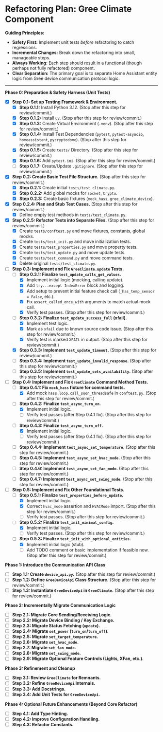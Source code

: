 # Refactoring Plan: Gree Climate Component

**Guiding Principles:**

*   **Safety First:** Implement unit tests *before* refactoring to catch regressions.
*   **Incremental Changes:** Break down the refactoring into small, manageable steps.
*   **Always Working:** Each step should result in a functional (though perhaps not fully refactored) component.
*   **Clear Separation:** The primary goal is to separate Home Assistant entity logic from Gree device communication protocol logic.

---

**Phase 0: Preparation & Safety Harness (Unit Tests)**

- [x] **Step 0.1: Set up Testing Framework & Environment.**
    - [x] **Step 0.1.1:** Install Python 3.12. (Stop after this step for review/commit.)
    - [x] **Step 0.1.2:** Install `uv`. (Stop after this step for review/commit.)
    - [x] **Step 0.1.3:** Create Virtual Environment (`.venv`). (Stop after this step for review/commit.)
    - [x] **Step 0.1.4:** Install Test Dependencies (`pytest`, `pytest-asyncio`, `homeassistant`, `pycryptodome`). (Stop after this step for review/commit.)
    - [x] **Step 0.1.5:** Create `tests/` Directory. (Stop after this step for review/commit.)
    - [x] **Step 0.1.6:** Add `pytest.ini`. (Stop after this step for review/commit.)
    - [ ] **Step 0.1.7:** Create/Update `.gitignore`. (Stop after this step for review/commit.)
- [x] **Step 0.2: Create Basic Test File Structure.** (Stop after this step for review/commit.)
    - [x] **Step 0.2.1:** Create initial `tests/test_climate.py`.
    - [x] **Step 0.2.2:** Add global mocks for `socket`, `Crypto`.
    - [x] **Step 0.2.3:** Create basic fixtures (`mock_hass`, `gree_climate_device`).
- [x] **Step 0.2.4: Plan and Stub Test Cases.** (Stop after this step for review/commit.)
    - [x] Define empty test methods in `tests/test_climate.py`.
- [x] **Step 0.2.5: Refactor Tests into Separate Files.** (Stop after this step for review/commit.)
    - [x] Create `tests/conftest.py` and move fixtures, constants, global mocks.
    - [x] Create `tests/test_init.py` and move initialization tests.
    - [x] Create `tests/test_properties.py` and move property tests.
    - [x] Create `tests/test_update.py` and move update tests.
    - [x] Create `tests/test_command.py` and move command tests.
    - [x] Delete original `tests/test_climate.py`.
- [ ] **Step 0.3: Implement and Fix `GreeClimate.update` Tests.**
    - [ ] **Step 0.3.1: Finalize `test_update_calls_get_values`.**
        - [x] Implement initial logic (mocking, calling update).
        - [x] Add `try...except IndexError` block and logging.
        - [x] Add setup to prevent initial feature check call (`_has_temp_sensor = False`, etc.).
        - [x] Fix `assert_called_once_with` arguments to match actual mock call. 
        - [x] Verify test passes. (Stop after this step for review/commit.)
    - [ ] **Step 0.3.2: Finalize `test_update_success_full` (xfail).**
        - [x] Implement test logic.
        - [x] Mark as `xfail` due to known source code issue. (Stop after this step for review/commit.)
        - [x] Verify test is marked `XFAIL` in output. (Stop after this step for review/commit.)
    - [x] **Step 0.3.3: Implement `test_update_timeout`.** (Stop after this step for review/commit.)
    - [ ] **Step 0.3.4: Implement `test_update_invalid_response`.** (Stop after this step for review/commit.)
    - [ ] **Step 0.3.5: Implement `test_update_sets_availability`.** (Stop after this step for review/commit.)
- [ ] **Step 0.4: Implement and Fix `GreeClimate` Command Method Tests.**
    - [ ] **Step 0.4.1: Fix `mock_hass` fixture for command tests.**
        - [x] Add mock `hass.loop.call_soon_threadsafe` in `conftest.py`. (Stop after this step for review/commit.)
    - [ ] **Step 0.4.2: Finalize `test_async_turn_on`.**
        - [x] Implement initial logic.
        - [ ] Verify test passes (after Step 0.4.1 fix). (Stop after this step for review/commit.)
    - [ ] **Step 0.4.3: Finalize `test_async_turn_off`.**
        - [x] Implement initial logic.
        - [ ] Verify test passes (after Step 0.4.1 fix). (Stop after this step for review/commit.)
    - [ ] **Step 0.4.4: Implement `test_async_set_temperature`.** (Stop after this step for review/commit.)
    - [ ] **Step 0.4.5: Implement `test_async_set_hvac_mode`.** (Stop after this step for review/commit.)
    - [ ] **Step 0.4.6: Implement `test_async_set_fan_mode`.** (Stop after this step for review/commit.)
    - [ ] **Step 0.4.7: Implement `test_async_set_swing_mode`.** (Stop after this step for review/commit.)
- [ ] **Step 0.5: Implement and Fix Other Foundational Tests.**
    - [ ] **Step 0.5.1: Finalize `test_properties_before_update`.**
        - [x] Implement initial logic.
        - [x] Correct `hvac_mode` assertion and `HVACMode` import. (Stop after this step for review/commit.)
        - [ ] Verify test passes. (Stop after this step for review/commit.)
    - [ ] **Step 0.5.2: Finalize `test_init_minimal_config`.**
        - [x] Implement initial logic.
        - [ ] Verify test passes. (Stop after this step for review/commit.)
    - [ ] **Step 0.5.3: Finalize `test_init_with_optional_entities`.**
        - [x] Implement initial logic (stub).
        - [ ] Add TODO comment or basic implementation if feasible now. (Stop after this step for review/commit.)

**Phase 1: Introduce the Communication API Class**

- [ ] **Step 1.1: Create `device_api.py`.** (Stop after this step for review/commit.)
- [ ] **Step 1.2: Define `GreeDeviceApi` Class Structure.** (Stop after this step for review/commit.)
- [ ] **Step 1.3: Instantiate `GreeDeviceApi` in `GreeClimate`.** (Stop after this step for review/commit.)

**Phase 2: Incrementally Migrate Communication Logic**

- [ ] **Step 2.1: Migrate Core Sending/Receiving Logic.**
- [ ] **Step 2.2: Migrate Device Binding / Key Exchange.**
- [ ] **Step 2.3: Migrate Status Fetching (`update`).**
- [ ] **Step 2.4: Migrate `set_power` (`turn_on`/`turn_off`).**
- [ ] **Step 2.5: Migrate `set_target_temperature`.**
- [ ] **Step 2.6: Migrate `set_hvac_mode`.**
- [ ] **Step 2.7: Migrate `set_fan_mode`.**
- [ ] **Step 2.8: Migrate `set_swing_mode`.**
- [ ] **Step 2.9: Migrate Optional Feature Controls (Lights, XFan, etc.).**

**Phase 3: Refinement and Cleanup**

- [ ] **Step 3.1: Review `GreeClimate` for Remnants.**
- [ ] **Step 3.2: Refine `GreeDeviceApi` Internals.**
- [ ] **Step 3.3: Add Docstrings.**
- [ ] **Step 3.4: Add Unit Tests for `GreeDeviceApi`.**

**Phase 4: Optional Future Enhancements (Beyond Core Refactor)**

- [ ] **Step 4.1: Add Type Hinting.**
- [ ] **Step 4.2: Improve Configuration Handling.**
- [ ] **Step 4.3: Refactor Constants.** 